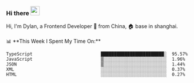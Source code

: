 ### Hi there <img src="https://media.giphy.com/media/hvRJCLFzcasrR4ia7z/giphy.gif" width="25px">

<!-- ![visitors](https://visitor-badge.glitch.me/badge?page_id=dislfyer.dislfyer) --!>

Hi, I'm Dylan, a Frontend Developer 🚀 from China, 🏠 base in shanghai.
<br/>
<br/>

📊 **This Week I Spent My Time On:**


<!--START_SECTION:waka-->

```text
TypeScript                          ████████████████████████░  95.57%
JavaScript                          ▒░░░░░░░░░░░░░░░░░░░░░░░░  1.96%
JSON                                ▒░░░░░░░░░░░░░░░░░░░░░░░░  1.44%
XML                                 ░░░░░░░░░░░░░░░░░░░░░░░░░  0.37%
HTML                                ░░░░░░░░░░░░░░░░░░░░░░░░░  0.27%
```

<!--END_SECTION:waka-->

<!--
**About Me:**
 -->

